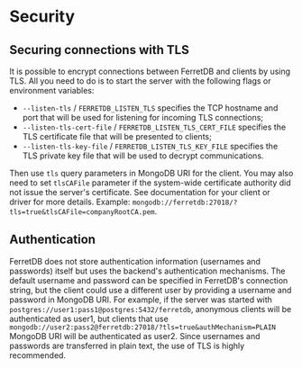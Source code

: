 ---
---

# Security

## Securing connections with TLS

It is possible to encrypt connections between FerretDB and clients by using TLS.
All you need to do is to start the server with the following flags or environment variables:

* `--listen-tls` / `FERRETDB_LISTEN_TLS` specifies the TCP hostname and port
  that will be used for listening for incoming TLS connections;
* `--listen-tls-cert-file` / `FERRETDB_LISTEN_TLS_CERT_FILE` specifies the TLS certificate file
  that will be presented to clients;
* `--listen-tls-key-file` / `FERRETDB_LISTEN_TLS_KEY_FILE` specifies the TLS private key file
  that will be used to decrypt communications.

Then use `tls` query parameters in MongoDB URI for the client.
You may also need to set `tlsCAFile` parameter if the system-wide certificate authority did not issue the server's certificate.
See documentation for your client or driver for more details.
Example: `mongodb://ferretdb:27018/?tls=true&tlsCAFile=companyRootCA.pem`.

## Authentication

FerretDB does not store authentication information (usernames and passwords) itself but uses the backend's authentication mechanisms.
The default username and password can be specified in FerretDB's connection string,
but the client could use a different user by providing a username and password in MongoDB URI.
For example, if the server was started with `postgres://user1:pass1@postgres:5432/ferretdb`,
anonymous clients will be authenticated as user1,
but clients that use `mongodb://user2:pass2@ferretdb:27018/?tls=true&authMechanism=PLAIN` MongoDB URI will be authenticated as user2.
Since usernames and passwords are transferred in plain text,
the use of TLS is highly recommended.
